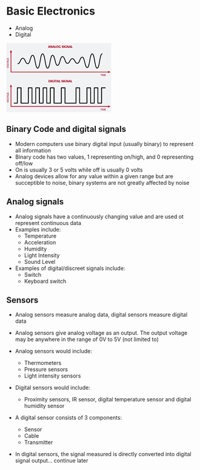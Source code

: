 # Basic Electronics
- Analog
- Digital

![image](./signal.png)

## Binary Code and digital signals
- Modern computers use binary digital input (usually binary) to represent all information
- Binary code has two values, 1 representing on/high, and 0 representing off/low
- On is usually 3 or 5 volts while off is usually 0 volts
- Analog devices allow for any value within a given range but are succeptible to noise, binary systems are not greatly affected by noise

## Analog signals
- Analog signals have a continuously changing value and are used ot represent continuous data
- Examples include:
    - Temperature
    - Acceleration
    - Humidity
    - Light Intensity
    - Sound Level
- Examples of digital/discreet signals include:
    - Switch
    - Keyboard switch

## Sensors
- Analog sensors measure analog data, digital sensors measure digital data
- Analog sensors give analog voltage as an output. The output voltage may be anywhere in the range of 0V to 5V (not limited to)
- Analog sensors would include:
    - Thermometers
    - Pressure sensors
    - Light intensity sensors
- Digital sensors would include:
    - Proximity sensors, IR sensor, digital temperature sensor and digital humidity sensor

- A digital sensor consists of 3 components:
    - Sensor
    - Cable
    - Transmitter

- In digital sensors, the signal measured is directly converted into digital signal output... continue later
